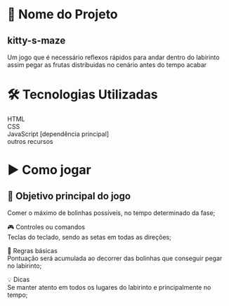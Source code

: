 # 🚀 Nome do Projeto
## kitty-s-maze
Um jogo que é necessário reflexos rápidos para andar dentro do labirinto
assim pegar as frutas distribuidas no cenário antes do tempo acabar

# 🛠️ Tecnologias Utilizadas
 HTML <br> CSS <br> JavaScript [dependência principal] <br> outros recursos <br>
 # ▶️ Como jogar
 ## 👾 Objetivo principal do jogo <br>
Comer o máximo de bolinhas possíveis, no tempo determinado da fase; <br>

🎮 Controles ou comandos<br>
Teclas do teclado, sendo as setas em todas as direções; <br>

🧠 Regras básicas<br>
Pontuação será acumulada ao decorrer das bolinhas que conseguir pegar no labirinto;

💡 Dicas <br>
Se manter atento em todos os lugares do labirinto e principalmente no tempo;
